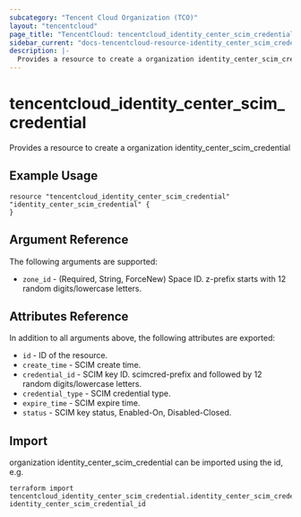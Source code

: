 ```yaml
---
subcategory: "Tencent Cloud Organization (TCO)"
layout: "tencentcloud"
page_title: "TencentCloud: tencentcloud_identity_center_scim_credential"
sidebar_current: "docs-tencentcloud-resource-identity_center_scim_credential"
description: |-
  Provides a resource to create a organization identity_center_scim_credential
---
```


# tencentcloud_identity_center_scim_credential

Provides a resource to create a organization identity_center_scim_credential

## Example Usage

```hcl
resource "tencentcloud_identity_center_scim_credential" "identity_center_scim_credential" {
}
```

## Argument Reference

The following arguments are supported:

* `zone_id` - (Required, String, ForceNew) Space ID. z-prefix starts with 12 random digits/lowercase letters.

## Attributes Reference

In addition to all arguments above, the following attributes are exported:

* `id` - ID of the resource.
* `create_time` - SCIM create time.
* `credential_id` - SCIM key ID. scimcred-prefix and followed by 12 random digits/lowercase letters.
* `credential_type` - SCIM credential type.
* `expire_time` - SCIM expire time.
* `status` - SCIM key status, Enabled-On, Disabled-Closed.


## Import

organization identity_center_scim_credential can be imported using the id, e.g.

```
terraform import tencentcloud_identity_center_scim_credential.identity_center_scim_credential identity_center_scim_credential_id
```

